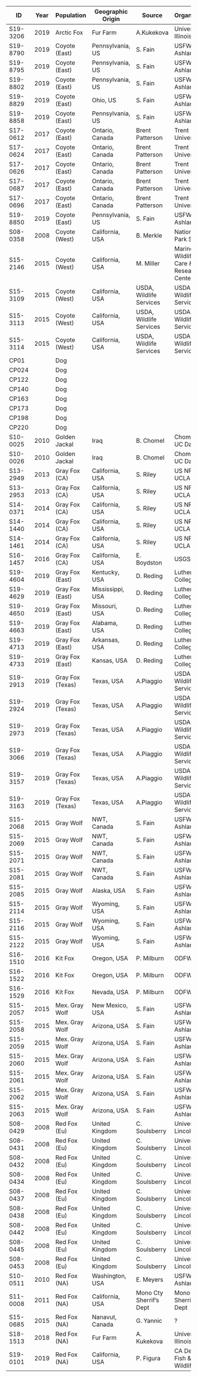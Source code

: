 | ID       | Year | Population       | Geographic Origin | Source                  | Organization                                |
| -------- | ---- | ---------------- | ----------------- | ----------------------- | ------------------------------------------- |
| S19-3206 | 2019 | Arctic Fox       | Fur Farm          | A.Kukekova              | University of Illinois                      |
| S19-8790 | 2019 | Coyote (East)    | Pennsylvania, US  | S. Fain                 | USFWS, Ashland lab                          |
| S19-8795 | 2019 | Coyote (East)    | Pennsylvania, US  | S. Fain                 | USFWS, Ashland lab                          |
| S19-8802 | 2019 | Coyote (East)    | Pennsylvania, US  | S. Fain                 | USFWS, Ashland lab                          |
| S19-8829 | 2019 | Coyote (East)    | Ohio, US          | S. Fain                 | USFWS, Ashland lab                          |
| S19-8858 | 2019 | Coyote (East)    | Pennsylvania, US  | S. Fain                 | USFWS, Ashland lab                          |
| S17-0612 | 2017 | Coyote (East)    | Ontario, Canada   | Brent Patterson         | Trent University                            |
| S17-0624 | 2017 | Coyote (East)    | Ontario, Canada   | Brent Patterson         | Trent University                            |
| S17-0626 | 2017 | Coyote (East)    | Ontario, Canada   | Brent Patterson         | Trent University                            |
| S17-0687 | 2017 | Coyote (East)    | Ontario, Canada   | Brent Patterson         | Trent University                            |
| S17-0696 | 2017 | Coyote (East)    | Ontario, Canada   | Brent Patterson         | Trent University                            |
| S19-8850 | 2019 | Coyote (East)    | Pennsylvania, US  | S. Fain                 | USFWS, Ashland lab                          |
| S08-0358 | 2008 | Coyote (West)    | California, USA   | B. Merkle               | National Park Service                       |
| S15-2146 | 2015 | Coyote (West)    | California, USA   | M. Miller               | Marine Wildlife Vet. Care & Research Center |
| S15-3109 | 2015 | Coyote (West)    | California, USA   | USDA, Wildlife Services | USDA, Wildlife Services                     |
| S15-3113 | 2015 | Coyote (West)    | California, USA   | USDA, Wildlife Services | USDA, Wildlife Services                     |
| S15-3114 | 2015 | Coyote (West)    | California, USA   | USDA, Wildlife Services | USDA, Wildlife Services                     |
| CP01     |      | Dog              |                   |                         |                                             |
| CP024    |      | Dog              |                   |                         |                                             |
| CP122    |      | Dog              |                   |                         |                                             |
| CP140    |      | Dog              |                   |                         |                                             |
| CP163    |      | Dog              |                   |                         |                                             |
| CP173    |      | Dog              |                   |                         |                                             |
| CP198    |      | Dog              |                   |                         |                                             |
| CP220    |      | Dog              |                   |                         |                                             |
| S10-0025 | 2010 | Golden Jackal    | Iraq              | B. Chomel               | Chomel Lab UC Davis                         |
| S10-0026 | 2010 | Golden Jackal    | Iraq              | B. Chomel               | Chomel Lab UC Davis                         |
| S13-2949 | 2013 | Gray Fox (CA)    | California, USA   | S. Riley                | US NPS, UCLA                                |
| S13-2953 | 2013 | Gray Fox (CA)    | California, USA   | S. Riley                | US NPS, UCLA                                |
| S14-0371 | 2014 | Gray Fox (CA)    | California, USA   | S. Riley                | US NPS, UCLA                                |
| S14-1440 | 2014 | Gray Fox (CA)    | California, USA   | S. Riley                | US NPS, UCLA                                |
| S14-1461 | 2014 | Gray Fox (CA)    | California, USA   | S. Riley                | US NPS, UCLA                                |
| S16-1457 | 2016 | Gray Fox (CA)    | California, USA   | E. Boydston             | USGS                                        |
| S19-4604 | 2019 | Gray Fox (East)  | Kentucky, USA     | D. Reding               | Luther College                              |
| S19-4629 | 2019 | Gray Fox (East)  | Mississippi, USA  | D. Reding               | Luther College                              |
| S19-4650 | 2019 | Gray Fox (East)  | Missouri, USA     | D. Reding               | Luther College                              |
| S19-4663 | 2019 | Gray Fox (East)  | Alabama, USA      | D. Reding               | Luther College                              |
| S19-4713 | 2019 | Gray Fox (East)  | Arkansas, USA     | D. Reding               | Luther College                              |
| S19-4733 | 2019 | Gray Fox (East)  | Kansas, USA       | D. Reding               | Luther College                              |
| S19-2913 | 2019 | Gray Fox (Texas) | Texas, USA        | A.Piaggio               | USDA, Wildlife Services                     |
| S19-2924 | 2019 | Gray Fox (Texas) | Texas, USA        | A.Piaggio               | USDA, Wildlife Services                     |
| S19-2973 | 2019 | Gray Fox (Texas) | Texas, USA        | A.Piaggio               | USDA, Wildlife Services                     |
| S19-3066 | 2019 | Gray Fox (Texas) | Texas, USA        | A.Piaggio               | USDA, Wildlife Services                     |
| S19-3157 | 2019 | Gray Fox (Texas) | Texas, USA        | A.Piaggio               | USDA, Wildlife Services                     |
| S19-3163 | 2019 | Gray Fox (Texas) | Texas, USA        | A.Piaggio               | USDA, Wildlife Services                     |
| S15-2068 | 2015 | Gray Wolf        | NWT, Canada       | S. Fain                 | USFWS, Ashland lab                          |
| S15-2069 | 2015 | Gray Wolf        | NWT, Canada       | S. Fain                 | USFWS, Ashland lab                          |
| S15-2071 | 2015 | Gray Wolf        | NWT, Canada       | S. Fain                 | USFWS, Ashland lab                          |
| S15-2081 | 2015 | Gray Wolf        | NWT, Canada       | S. Fain                 | USFWS, Ashland lab                          |
| S15-2085 | 2015 | Gray Wolf        | Alaska, USA       | S. Fain                 | USFWS, Ashland lab                          |
| S15-2114 | 2015 | Gray Wolf        | Wyoming, USA      | S. Fain                 | USFWS, Ashland lab                          |
| S15-2116 | 2015 | Gray Wolf        | Wyoming, USA      | S. Fain                 | USFWS, Ashland lab                          |
| S15-2122 | 2015 | Gray Wolf        | Wyoming, USA      | S. Fain                 | USFWS, Ashland lab                          |
| S16-1510 | 2016 | Kit Fox          | Oregon, USA       | P. Milburn              | ODFW                                        |
| S16-1522 | 2016 | Kit Fox          | Oregon, USA       | P. Milburn              | ODFW                                        |
| S16-1529 | 2016 | Kit Fox          | Nevada, USA       | P. Milburn              | ODFW                                        |
| S15-2057 | 2015 | Mex. Gray Wolf   | New Mexico, USA   | S. Fain                 | USFWS, Ashland lab                          |
| S15-2058 | 2015 | Mex. Gray Wolf   | Arizona, USA      | S. Fain                 | USFWS, Ashland lab                          |
| S15-2059 | 2015 | Mex. Gray Wolf   | Arizona, USA      | S. Fain                 | USFWS, Ashland lab                          |
| S15-2060 | 2015 | Mex. Gray Wolf   | Arizona, USA      | S. Fain                 | USFWS, Ashland lab                          |
| S15-2061 | 2015 | Mex. Gray Wolf   | Arizona, USA      | S. Fain                 | USFWS, Ashland lab                          |
| S15-2062 | 2015 | Mex. Gray Wolf   | Arizona, USA      | S. Fain                 | USFWS, Ashland lab                          |
| S15-2063 | 2015 | Mex. Gray Wolf   | Arizona, USA      | S. Fain                 | USFWS, Ashland lab                          |
| S08-0429 | 2008 | Red Fox (Eu)     | United Kingdom    | C. Soulsberry           | University of Lincoln, UK                   |
| S08-0431 | 2008 | Red Fox (Eu)     | United Kingdom    | C. Soulsberry           | University of Lincoln, UK                   |
| S08-0432 | 2008 | Red Fox (Eu)     | United Kingdom    | C. Soulsberry           | University of Lincoln, UK                   |
| S08-0434 | 2008 | Red Fox (Eu)     | United Kingdom    | C. Soulsberry           | University of Lincoln, UK                   |
| S08-0437 | 2008 | Red Fox (Eu)     | United Kingdom    | C. Soulsberry           | University of Lincoln, UK                   |
| S08-0438 | 2008 | Red Fox (Eu)     | United Kingdom    | C. Soulsberry           | University of Lincoln, UK                   |
| S08-0442 | 2008 | Red Fox (Eu)     | United Kingdom    | C. Soulsberry           | University of Lincoln, UK                   |
| S08-0445 | 2008 | Red Fox (Eu)     | United Kingdom    | C. Soulsberry           | University of Lincoln, UK                   |
| S08-0453 | 2008 | Red Fox (Eu)     | United Kingdom    | C. Soulsberry           | University of Lincoln, UK                   |
| S10-0511 | 2010 | Red Fox (NA)     | Washington, USA   | E. Meyers               | USFWS, Ashland lab                          |
| S11-0008 | 2011 | Red Fox (NA)     | California, USA   | Mono Cty Sherrif’s Dept | Mono Cty Sherrif’s Dept                     |
| S15-0685 | 2015 | Red Fox (NA)     | Nanavut, Canada   | G. Yannic               | ?                                           |
| S18-1513 | 2018 | Red Fox (NA)     | Fur Farm          | A. Kukekova             | University of Illinois                      |
| S19-0101 | 2019 | Red Fox (NA)     | California, USA   | P. Figura               | CA Dept. Fish & Wildlife                    |
